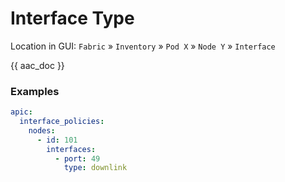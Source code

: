 # Interface Type

Location in GUI:
`Fabric` » `Inventory` » `Pod X` » `Node Y` » `Interface`

{{ aac_doc }}

### Examples

```yaml
apic:
  interface_policies:
    nodes:
      - id: 101
        interfaces:
          - port: 49
            type: downlink
```
